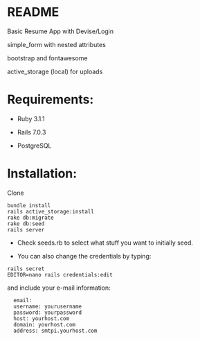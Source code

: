 # README

Basic Resume App with Devise/Login

simple_form with nested attributes

bootstrap and fontawesome 

active_storage (local) for uploads


# Requirements: 

* Ruby 3.1.1

* Rails 7.0.3

* PostgreSQL

# Installation:
Clone 
```
bundle install
rails active_storage:install
rake db:migrate 
rake db:seed 
rails server
```

* Check seeds.rb to select what stuff you want to initially seed.


* You can also change the credentials by typing:  
```
rails secret
EDITOR=nano rails credentials:edit 
```
and include your e-mail information:
```
  email:
  username: yourusername
  password: yourpassword
  host: yourhost.com
  domain: yourhost.com
  address: smtpi.yourhost.com
```
